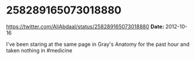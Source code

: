 # 258289165073018880
https://twitter.com/AliAbdaal/status/258289165073018880
**Date:** 2012-10-16

I've been staring at the same page in Gray's Anatomy for the past hour and taken nothing in #medicine
